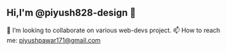 ## Hi,I'm @piyush828-design 👋

👯 I’m looking to collaborate on various web-devs project.
📫 How to reach me: piyushpawar171@gmail.com
